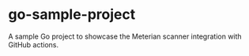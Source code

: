 # go-sample-project
A sample Go project to showcase the Meterian scanner integration with GitHub actions.


